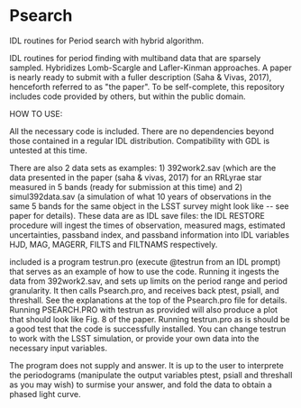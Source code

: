 # Psearch
IDL routines for Period search with hybrid algorithm. 

IDL routines for period finding with multiband data that are sparsely sampled.  Hybridizes Lomb-Scargle and Lafler-Kinman approaches. A paper is nearly ready to submit with a fuller description (Saha & Vivas, 2017), henceforth referred to as "the paper".  To be self-complete, this repository includes code provided by others, but within the public domain.


HOW TO USE:

All the necessary code is included. There are no dependencies beyond those contained in a regular IDL distribution.
Compatibility with GDL is untested at this time.

There are also 2 data sets as examples:  1) 392work2.sav (which are the data presented in the paper (saha & vivas, 2017) for an RRLyrae star measured in 5 bands (ready for submission at this time)  and 2) simul392data.sav (a simulation of what 10 years of observations in the same 5 bands for the same object in the LSST survey might look like -- see paper for details).  These data are as IDL save files: the IDL RESTORE procedure will ingest the times of observation, measured mags, estimated uncertainties, passband index,  and passband information into IDL variables HJD, MAG, MAGERR, FILTS and FILTNAMS respectively.

included is a program testrun.pro  (execute @testrun from an IDL prompt) that serves as an example of how to use the code. Running it  ingests the data from 392work2.sav, and sets up limits on the period range and period granularity. It then calls Psearch.pro, and receives back ptest, psiall, and threshall. See the explanations at the top of the Psearch.pro file for details. Running PSEARCH.PRO with testrun as provided will also produce a plot that should look like Fig. 8 of the paper. Running testrun.pro as is should be a good test that the code is successfully installed.  You can change testrun to work with the LSST simulation, or provide your own data into the necessary input variables.

The program does not supply and answer. It is up to the user to interprete the periodograms (manipulate the output variables ptest, psiall and threshall as you may wish) to surmise your answer, and fold the data to obtain a phased light curve.
